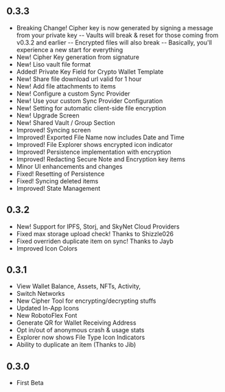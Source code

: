 ## 0.3.3
- Breaking Change! Cipher key is now generated by signing a message from your private key
-- Vaults will break & reset for those coming from v0.3.2 and earlier
-- Encrypted files will also break
-- Basically, you'll experience a new start for everything
- New! Cipher Key generation from signature
- New! Liso vault file format
- Added! Private Key Field for Crypto Wallet Template
- New! Share file download url valid for 1 hour
- New! Add file attachments to items
- New! Configure a custom Sync Provider
- New! Use your custom Sync Provider Configuration
- New! Setting for automatic client-side file encryption
- New! Upgrade Screen
- New! Shared Vault / Group Section
- Improved! Syncing screen
- Improved! Exported File Name now includes Date and Time
- Improved! File Explorer shows encrypted icon indicator
- Improved! Persistence implementation with encryption
- Improved! Redacting Secure Note and Encryption key items
- Minor UI enhancements and changes
- Fixed! Resetting of Persistence
- Fixed! Syncing deleted items
- Improved! State Management

## 0.3.2
- New! Support for IPFS, Storj, and SkyNet Cloud Providers
- Fixed max storage upload check! Thanks to Shizzle026
- Fixed overriden duplicate item on sync! Thanks to Jayb
- Improved Icon Colors

## 0.3.1
- View Wallet Balance, Assets, NFTs, Activity, 
- Switch Networks
- New Cipher Tool for encrypting/decrypting stuffs
- Updated In-App Icons
- New RobotoFlex Font
- Generate QR for Wallet Receiving Address
- Opt in/out of anonymous crash & usage stats
- Explorer now shows File Type Icon Indicators
- Ability to duplicate an item (Thanks to Jib)

## 0.3.0
- First Beta